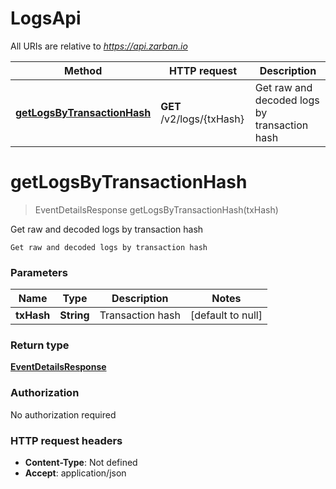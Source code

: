 # LogsApi

All URIs are relative to *https://api.zarban.io*

| Method | HTTP request | Description |
|------------- | ------------- | -------------|
| [**getLogsByTransactionHash**](LogsApi.md#getLogsByTransactionHash) | **GET** /v2/logs/{txHash} | Get raw and decoded logs by transaction hash |


<a name="getLogsByTransactionHash"></a>
# **getLogsByTransactionHash**
> EventDetailsResponse getLogsByTransactionHash(txHash)

Get raw and decoded logs by transaction hash

    Get raw and decoded logs by transaction hash

### Parameters

|Name | Type | Description  | Notes |
|------------- | ------------- | ------------- | -------------|
| **txHash** | **String**| Transaction hash | [default to null] |

### Return type

[**EventDetailsResponse**](../Models/EventDetailsResponse.md)

### Authorization

No authorization required

### HTTP request headers

- **Content-Type**: Not defined
- **Accept**: application/json

